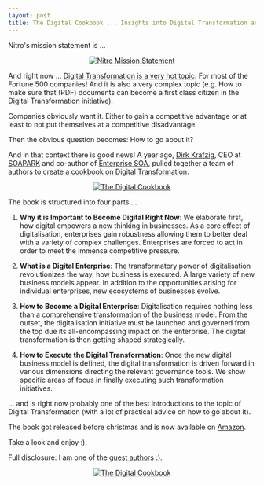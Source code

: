 ```yaml
---
layout: post
title: The Digital Cookbook ... Insights into Digital Transformation and how to go about it!
---
```

Nitro's mission statement is ...

<p align="center"><a href="https://www.flickr.com/photos/rolandtritsch/28111857689/in/dateposted/" title="Nitro Mission Statement"><img src="https://farm5.staticflickr.com/4648/28111857689_d3efccf503_z.jpg" alt="Nitro Mission Statement"></a></p>

And right now ... [Digital Transformation is a very hot topic](https://www.i-scoop.eu/digital-transformation/key-it-evolutions-enabling-digital-transformation-2018/). For most of the Fortune 500 companies! And it is also a very complex topic (e.g. How to make sure that (PDF) documents can become a first class citizen in the Digital Transformation initiative).

Companies obviously want it. Either to gain a competitive advantage or at least to not put themselves at a competitive disadvantage.

Then the obvious question becomes: How to go about it?

And in that context there is good news! A year ago, [Dirk Krafzig](https://www.linkedin.com/in/dirk-krafzig-925866), CEO at [SOAPARK](http://www.soapark.com) and co-author of [Enterprise SOA](https://books.google.ie/books/about/Enterprise_SOA.html?id=R7oGhITYUuUC), pulled together a team of authors to create [a cookbook on Digital Transformation](https://digital-cookbook.com).

<p align="center"><a href="https://www.flickr.com/photos/rolandtritsch/39859980332/" title="The Digital Cookbook"><img src="https://farm5.staticflickr.com/4715/39859980332_82299ed284_z.jpg" alt="The Digital Cookbook"></a></p>

The book is structured into four parts ...

1. **Why it is Important to Become Digital Right Now**: We elaborate first, how digital empowers a new thinking in businesses. As a core effect of digitalisation, enterprises gain robustness allowing them to better deal with a variety of complex challenges. Enterprises are forced to act in order to meet the immense competitive pressure.

2. **What is a Digital Enterprise**: The transformatory power of digitalisation revolutionizes the way, how business is executed. A large variety of new business models appear. In addition to the opportunities arising for individual enterprises, new ecosystems of businesses evolve.

3. **How to Become a Digital Enterprise**: Digitalisation requires nothing less than a comprehensive transformation of the business model. From the outset, the digitalisation initiative must be launched and governed from the top due its all-encompassing impact on the enterprise. The digital transformation is then getting shaped strategically.

4. **How to Execute the Digital Transformation**: Once the new digital business model is defined, the digital transformation is driven forward in various dimensions directing the relevant governance tools. We show specific areas of focus in finally executing such transformation initiatives.

... and is right now probably one of the best introductions to the topic of Digital Transformation (with a lot of practical advice on how to go about it).

The book got released before christmas and is now available on [Amazon](https://www.amazon.co.uk/Digital-Transformation-Cookbook-Dirk-Krafzig/dp/3981898400).

Take a look and enjoy :).

Full disclosure: I am one of the [guest authors](https://blog.gonitro.com/2018/01/roland-tritsch-digital-transformation-new-book/) :).

<p align="center"><a href="https://www.flickr.com/photos/rolandtritsch/28112014079/in/dateposted/" title="The Digital Cookbook"><img src="https://farm5.staticflickr.com/4756/28112014079_985c878938_z.jpg" alt="The Digital Cookbook"></a></p>
